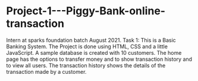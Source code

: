 # Project-1---Piggy-Bank-online-transaction
Intern at sparks foundation batch August 2021. Task 1: This is a Basic Banking System. The Project is done using HTML, CSS and a little JavaScript. A sample database is created with 10 customers. The home page has the options to transfer money and to show transaction history and to view all users. The transaction history shows the details of the transaction made by a customer.
